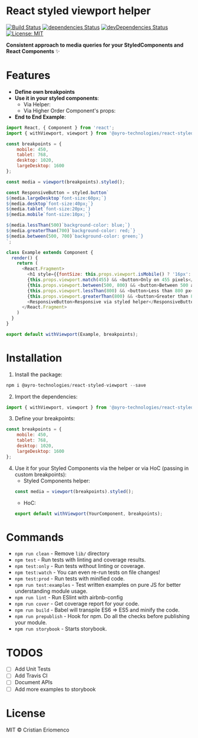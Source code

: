 # React styled viewport helper

[![Build Status](https://travis-ci.org/flexdinesh/npm-module-boilerplate.svg?branch=master)](https://travis-ci.org/flexdinesh/npm-module-boilerplate) [![dependencies Status](https://david-dm.org/flexdinesh/npm-module-boilerplate/status.svg)](https://david-dm.org/flexdinesh/npm-module-boilerplate) [![devDependencies Status](https://david-dm.org/flexdinesh/npm-module-boilerplate/dev-status.svg)](https://david-dm.org/flexdinesh/npm-module-boilerplate?type=dev) [![License: MIT](https://img.shields.io/badge/License-MIT-blue.svg)](https://opensource.org/licenses/MIT)

**Consistent approach to media queries for your StyledComponents and React Components** ✨

# Features

* **Define own breakpoints**
* **Use it in your styled components**:
    * Via Helper:
    * Via Higher Order Component's props:
* **End to End Example**:

```javascript
import React, { Component } from 'react';
import { withViewport, viewport } from '@ayro-technologies/react-styled-viewport';

const breakpoints = {
    mobile: 450,
    tablet: 768,
    desktop: 1020,
    largeDesktop: 1600
};

const media = viewport(breakpoints).styled();

const ResponsiveButton = styled.button`
${media.largeDesktop`font-size:60px;`}
${media.desktop`font-size:40px;`}
${media.tablet`font-size:20px;`}
${media.mobile`font-size:10px;`}

${media.lessThan(500)`background-color: blue;`}
${media.greaterThan(700)`background-color: red;`}
${media.between(500, 700)`background-color: green;`}
`;

class Example extends Component {
  render() {
    return (
      <React.Fragment>
        <h1 style={{fontSize: this.props.viewport.isMobile() ? '16px': '30px' }}>Hello world</h1>
        {this.props.viewport.match(455) && <button>Only on 455 pixels</button>}
        {this.props.viewport.between(500, 800) && <button>Between 500 and 800 pixels</button>}
        {this.props.viewport.lessThan(800) && <button>Less than 800 px</button>}
        {this.props.viewport.greaterThan(800) && <button>Greater than 800 px</button>}
        <ResponsiveButton>Responsive via styled helper</ResponsiveButton>
      </React.Fragment>
    )
  }
}

export default withViewport(Example, breakpoints);
```

# Installation

1. Install the package:
```javascript
npm i @ayro-technologies/react-styled-viewport --save
```

2. Import the dependencies:
```javascript
import { withViewport, viewport } from '@ayro-technologies/react-styled-viewport';
```

3. Define your breakpoints:
```javascript
const breakpoints = {
    mobile: 450,
    tablet: 768,
    desktop: 1020,
    largeDesktop: 1600
};
```
4. Use it for your Styled Components via the helper or via HoC (passing in custom breakpoints):
    * Styled Components helper: 
    ```javascript
    const media = viewport(breakpoints).styled();
    ```
    * HoC: 
    ```javascript
    export default withViewport(YourComponent, breakpoints);
    ```

# Commands
- `npm run clean` - Remove `lib/` directory
- `npm test` - Run tests with linting and coverage results.
- `npm test:only` - Run tests without linting or coverage.
- `npm test:watch` - You can even re-run tests on file changes!
- `npm test:prod` - Run tests with minified code.
- `npm run test:examples` - Test written examples on pure JS for better understanding module usage.
- `npm run lint` - Run ESlint with airbnb-config
- `npm run cover` - Get coverage report for your code.
- `npm run build` - Babel will transpile ES6 => ES5 and minify the code.
- `npm run prepublish` - Hook for npm. Do all the checks before publishing your module.
- `npm run storybook` - Starts storybook.


# TODOS
- [ ] Add Unit Tests
- [ ] Add Travis CI
- [ ] Document APIs
- [ ] Add more examples to storybook

# License

MIT © Cristian Eriomenco
